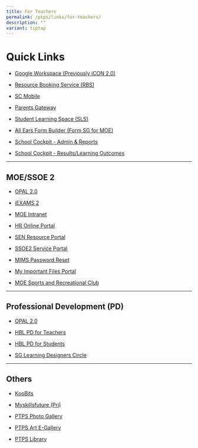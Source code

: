 ```yaml
---
title: For Teachers
permalink: /ptps/links/for-teachers/
description: ""
variant: tiptap
---
```

<h1>Quick Links</h1>
<ul>
<li>
<p><a href="https://workspace.google.com/dashboard" rel="noopener noreferrer nofollow" target="_blank">Google Workspace (Previously iCON 2.0)</a>
</p>
</li>
<li>
<p><a href="https://rbs.avero-tech.com/" rel="noopener noreferrer nofollow" target="_blank">Resource Booking Service (RBS)</a>
</p>
</li>
<li>
<p><a href="https://scmobile.moe.edu.sg/" rel="noopener noreferrer nofollow" target="_blank">SC Mobile</a>
</p>
</li>
<li>
<p><a href="https://pg.moe.edu.sg/" rel="noopener noreferrer nofollow" target="_blank">Parents Gateway</a>
</p>
</li>
<li>
<p><a href="https://vle.learning.moe.edu.sg/login" rel="noopener noreferrer nofollow" target="_blank">Student Learning Space (SLS)</a>
</p>
</li>
<li>
<p><a href="https://forms.moe.edu.sg/" rel="noopener noreferrer nofollow" target="_blank">All Ears Form Builder (Form SG for MOE)</a>
</p>
</li>
<li>
<p><a href="https://schoolcockpit.moe.gov.sg/" rel="noopener noreferrer nofollow" target="_blank">School Cockpit - Admin &amp; Reports</a>
</p>
</li>
<li>
<p><a href="https://schoolcockpit.moe.gov.sg/academic" rel="noopener noreferrer nofollow" target="_blank">School Cockpit - Results/Learning Outcomes</a>
</p>
</li>
</ul>
<hr>
<h2>MOE/SSOE 2</h2>
<ul>
<li>
<p><a href="https://idm.opal2.moe.edu.sg/account/login?returnUrl=%2F" rel="noopener noreferrer nofollow" target="_blank">OPAL 2.0</a>
</p>
</li>
<li>
<p><a href="https://iexams.seab.gov.sg/" rel="noopener noreferrer nofollow" target="_blank">iEXAMS 2</a>
</p>
</li>
<li>
<p><a href="https://intranet.moe.gov.sg/" rel="noopener noreferrer nofollow" target="_blank">MOE Intranet</a>
</p>
</li>
<li>
<p><a href="https://intranet.moe.gov.sg/hronline/Pages/Home.aspx" rel="noopener noreferrer nofollow" target="_blank">HR Online Portal</a>
</p>
</li>
<li>
<p><a href="https://intranet.moe.gov.sg/send/Pages/SEN_Resource_Portal.aspx" rel="noopener noreferrer nofollow" target="_blank">SEN Resource Portal</a>
</p>
</li>
<li>
<p><a href="https://ssoe2.moe.edu.sg/" rel="noopener noreferrer nofollow" target="_blank">SSOE2 Service Portal</a>
</p>
</li>
<li>
<p><a href="https://idp.mims.moe.gov.sg/nidp/saml2/sso" rel="noopener noreferrer nofollow" target="_blank">MIMS Password Reset</a>
</p>
</li>
<li>
<p><a href="https://scloud.ssoe.moe.edu.sg/userportal/#/login" rel="noopener noreferrer nofollow" target="_blank">My Important Files Portal</a>
</p>
</li>
<li>
<p><a href="https://www.mesrc.net/" rel="noopener noreferrer nofollow" target="_blank">MOE Sports and Recreational Club</a>
</p>
</li>
</ul>
<hr>
<h2>Professional Development (PD)</h2>
<ul data-tight="true" class="tight">
<li>
<p><a href="https://idm.opal2.moe.edu.sg/account/login?returnUrl=%2F" rel="noopener noreferrer nofollow" target="_blank">OPAL 2.0</a>
</p>
</li>
<li>
<p><a href="https://go.gov.sg/ptpsjunehbljittrainingsls" rel="noopener noreferrer nofollow" target="_blank">HBL PD for Teachers</a>
</p>
</li>
<li>
<p><a href="https://go.gov.sg/junehbljittrainingforstudents" rel="noopener noreferrer nofollow" target="_blank">HBL PD for Students</a>
</p>
</li>
<li>
<p><a href="https://www.facebook.com/groups/sglearningdesigners" rel="noopener noreferrer nofollow" target="_blank">SG Learning Designers Circle</a>
</p>
</li>
</ul>
<hr>
<h2>Others</h2>
<ul data-tight="true" class="tight">
<li>
<p><a href="https://member.koobits.com/" rel="noopener noreferrer nofollow" target="_blank">KooBits</a>
</p>
</li>
<li>
<p><a href="https://www.myskillsfuture.gov.sg/content/student/en/primary.html" rel="noopener noreferrer nofollow" target="_blank">Myskillsfuture (Pri)</a>
</p>
</li>
<li>
<p><a href="https://www.peitongpri.moe.edu.sg/our-gallery/photo-gallery/" rel="noopener noreferrer nofollow" target="_blank">PTPS Photo Gallery</a>
</p>
</li>
<li>
<p><a href="https://sites.google.com/moe.edu.sg/ptpsart" rel="noopener noreferrer nofollow" target="_blank">PTPS Art E-Gallery</a>
</p>
</li>
<li>
<p><a href="https://schoolibrary.moe.edu.sg/peitongpri/" rel="noopener noreferrer nofollow" target="_blank">PTPS Library</a>
</p>
</li>
</ul>
<p></p>